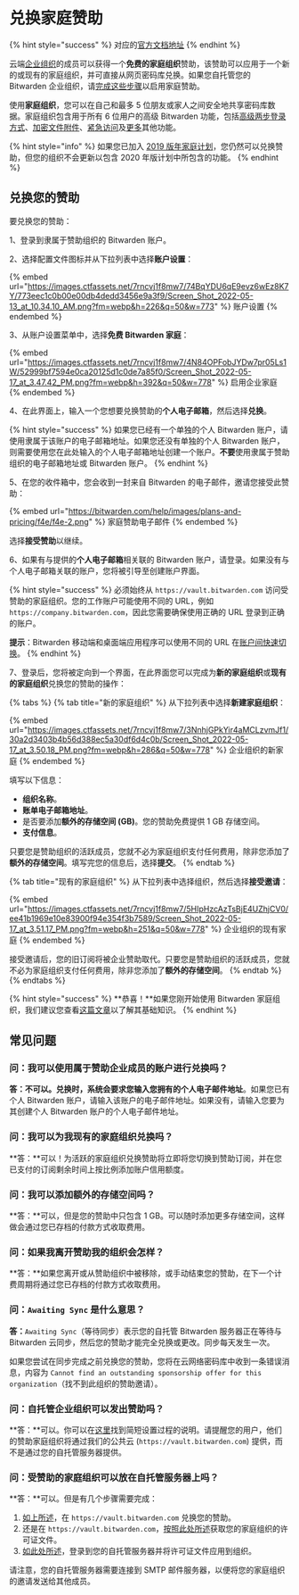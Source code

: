 # 兑换家庭赞助

{% hint style="success" %}
对应的[官方文档地址](https://bitwarden.com/help/article/families-for-enterprise/)
{% endhint %}

云端[企业组织](../../organizations/organizations.md#types-of-organizations)的成员可以获得一个**免费的家庭组织**赞助，该赞助可以应用于一个新的或现有的家庭组织，并可直接从网页密码库兑换。如果您自托管您的 Bitwarden 企业组织，请[完成这些步骤](../../self-hosting/self-hosting-families-sponsorships.md)以启用家庭赞助。

使用**家庭组织**，您可以在自己和最多 5 位朋友或家人之间安全地共享密码库数据。家庭组织包含用于所有 6 位用户的高级 Bitwarden 功能，包括[高级两步登录方式](../../two-step-login/two-step-login-methods.md)、[加密文件附件](../../your-vault/file-attachments.md)、[紧急访问](../../security/emergency-access.md)及[更多](about-bitwarden-plans.md#compare-the-plans)其他功能。

{% hint style="info" %}
如果您已加入 [2019 版年家庭计划](../updates-to-bitwarden-plans-2019-2020.md#families-organizations)，您仍然可以兑换赞助，但您的组织不会更新以包含 2020 年版计划中所包含的功能。
{% endhint %}

## 兑换您的赞助 <a href="#redeem-your-sponsorship" id="redeem-your-sponsorship"></a>

要兑换您的赞助：

1、登录到隶属于赞助组织的 Bitwarden 账户。

2、选择配置文件图标并从下拉列表中选择**账户设置**：

{% embed url="https://images.ctfassets.net/7rncvj1f8mw7/74BqYDU6qE9evz6wEz8K7Y/773eec1c0b00e00db4dedd3456e9a3f9/Screen_Shot_2022-05-13_at_10.34.10_AM.png?fm=webp&h=226&q=50&w=773" %}
账户设置
{% endembed %}

3、从账户设置菜单中，选择**免费 Bitwarden 家庭**：

{% embed url="https://images.ctfassets.net/7rncvj1f8mw7/4N84OPFobJYDw7pr05Ls1W/52999bf7594e0ca20125d1c0de7a85f0/Screen_Shot_2022-05-17_at_3.47.42_PM.png?fm=webp&h=392&q=50&w=778" %}
启用企业家庭
{% endembed %}

4、在此界面上，输入一个您想要兑换赞助的**个人电子邮箱**，然后选择**兑换**。

{% hint style="success" %}
如果您已经有一个单独的个人 Bitwarden 账户，请使用隶属于该账户的电子邮箱地址。如果您还没有单独的个人 Bitwarden 账户，则需要使用您在此处输入的个人电子邮箱地址创建一个账户。**不要**使用隶属于赞助组织的电子邮箱地址或 Bitwarden 账户。
{% endhint %}

5、在您的收件箱中，您会收到一封来自 Bitwarden 的电子邮件，邀请您接受此赞助：

{% embed url="https://bitwarden.com/help/images/plans-and-pricing/f4e/f4e-2.png" %}
家庭赞助电子邮件
{% endembed %}

选择**接受赞助**以继续。

6、如果有与提供的**个人电子邮箱**相关联的 Bitwarden 账户，请登录。如果没有与个人电子邮箱关联的账户，您将被引导至创建账户界面。

{% hint style="success" %}
必须始终从 `https://vault.bitwarden.com` 访问受赞助的家庭组织。您的工作账户可能使用不同的 URL，例如 `https://company.bitwarden.com`，因此您需要确保使用正确的 URL 登录到正确的账户。

**提示**：Bitwarden 移动端和桌面端应用程序可以使用不同的 URL 在[账户间快速切换](../../your-vault/account-switching.md)。
{% endhint %}

7、登录后，您将被定向到一个界面，在此界面您可以完成为**新的家庭组织**或**现有的家庭组织**兑换您的赞助的操作：

{% tabs %}
{% tab title="新的家庭组织" %}
从下拉列表中选择**新建家庭组织**：

{% embed url="https://images.ctfassets.net/7rncvj1f8mw7/3NnhjGPkYir4aMCLzvmJf1/30a2d3403b4b56d388ec5a30df6d4c0b/Screen_Shot_2022-05-17_at_3.50.18_PM.png?fm=webp&h=286&q=50&w=778" %}
企业组织的新家庭
{% endembed %}

填写以下信息：

* **组织名称**。
* **账单电子邮箱地址**。
* 是否要添加**额外的存储空间 (GB)**。您的赞助免费提供 1 GB 存储空间。
* **支付信息**。

只要您是赞助组织的活跃成员，您就不必为家庭组织支付任何费用，除非您添加了**额外的存储空间**。填写完您的信息后，选择**提交**。
{% endtab %}

{% tab title="现有的家庭组织" %}
从下拉列表中选择组织，然后选择**接受邀请**：

{% embed url="https://images.ctfassets.net/7rncvj1f8mw7/5HIpHzcAzTsBjE4UZhjCV0/ee41b1969e10e83900f94e354f3b7589/Screen_Shot_2022-05-17_at_3.51.17_PM.png?fm=webp&h=251&q=50&w=778" %}
企业组织的现有家庭
{% endembed %}

接受邀请后，您的旧订阅将被企业赞助取代。只要您是赞助组织的活跃成员，您就不必为家庭组织支付任何费用，除非您添加了**额外的存储空间**。
{% endtab %}
{% endtabs %}

{% hint style="success" %}
**恭喜！**如果您刚开始使用 Bitwarden 家庭组织，我们建议您查看[这篇文章](../../admin-console/organizations-quick-start.md#get-to-know-your-organization)以了解其基础知识。
{% endhint %}

## 常见问题 <a href="#frequently-asked-questions" id="frequently-asked-questions"></a>

### 问：我可以使用属于赞助企业成员的账户进行兑换吗？ <a href="#can-i-redeem-with-the-account-thats-a-member-of-the-sponsoring-enterprise" id="can-i-redeem-with-the-account-thats-a-member-of-the-sponsoring-enterprise"></a>

**答：**不可以。兑换时，系统会要求您输入您拥有的**个人电子邮件地址**。如果您已有个人 Bitwarden 账户，请输入该账户的电子邮件地址。如果没有，请输入您要为其创建个人 Bitwarden 账户的个人电子邮件地址。

### 问：我可以为我现有的家庭组织兑换吗？ <a href="#can-i-redeem-for-my-existing-families-organization" id="can-i-redeem-for-my-existing-families-organization"></a>

**答：**可以！为活跃的家庭组织兑换赞助将立即将您切换到赞助订阅，并在您已支付的订阅剩余时间上按比例添加账户信用额度。

### 问：我可以添加额外的存储空间吗？ <a href="#can-i-add-additional-storage" id="can-i-add-additional-storage"></a>

**答：**可以，但是您的赞助中只包含 1 GB。可以随时添加更多存储空间，这样做会通过您已存档的付款方式收取费用。

### 问：如果我离开赞助我的组织会怎样？ <a href="#what-happens-if-i-leave-the-organization-sponsoring-me" id="what-happens-if-i-leave-the-organization-sponsoring-me"></a>

**答：**如果您离开或从赞助组织中被移除，或手动结束您的赞助，在下一个计费周期将通过您已存档的付款方式收取费用。

### 问：`Awaiting Sync` 是什么意思？ <a href="#q-what-does-awaiting-sync-mean" id="q-what-does-awaiting-sync-mean"></a>

**答：**`Awaiting Sync`（等待同步）表示您的自托管 Bitwarden 服务器正在等待与 Bitwarden 云同步，然后您的赞助才能完全兑换或更改。同步每天发生一次。

如果您尝试在同步完成之前兑换您的赞助，您将在云网络密码库中收到一条错误消息，内容为 `Cannot find an outstanding sponsorship offer for this organization`（找不到此组织的赞助邀请）。

### 问：自托管企业组织可以发出赞助吗？ <a href="#q-can-self-hosted-enterprise-organizations-issue-sponsorships" id="q-can-self-hosted-enterprise-organizations-issue-sponsorships"></a>

**答：**可以。你可以在[这里](../../self-hosting/self-hosting-families-sponsorships.md)找到简短设置过程的说明。请提醒您的用户，他们的赞助家庭组织将通过我们的公共云 (`https://vault.bitwarden.com`) 提供，而不是通过您的自托管服务器提供。

### 问：受赞助的家庭组织可以放在自托管服务器上吗？ <a href="#q-can-a-sponsored-families-organization-be-on-a-self-hosted-server" id="q-can-a-sponsored-families-organization-be-on-a-self-hosted-server"></a>

**答：**可以。但是有几个步骤需要完成：

1. [如上所述](redeem-families-sponsorship.md#redeem-your-sponsorship)，在 `https://vault.bitwarden.com` 兑换您的赞助。
2. 还是在 `https://vault.bitwarden.com`，[按照此处所述](../../self-hosting/licensing-for-paid-features.md#retrieve-your-license-1)获取您的家庭组织的许可证文件。
3. [如此处所述](../../self-hosting/licensing-for-paid-features.md#apply-your-license-1)，登录到您的自托管服务器并将许可证文件应用到组织。

请注意，您的自托管服务器需要连接到 SMTP 邮件服务器，以便将您的家庭组织的邀请发送给其他成员。
